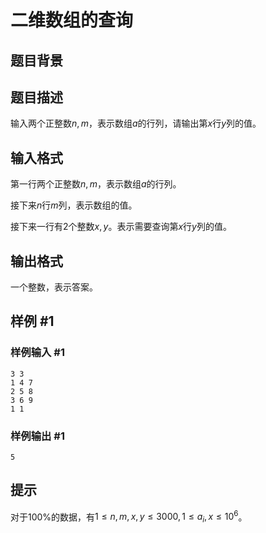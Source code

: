 # 二维数组的查询

## 题目背景

## 题目描述

输入两个正整数$n,m$，表示数组$a$的行列，请输出第$x$行$y$列的值。

## 输入格式

第一行两个正整数$n, m$，表示数组$a$的行列。

接下来$n$行$m$列，表示数组的值。

接下来一行有$2$个整数$x, y$。表示需要查询第$x$行$y$列的值。

## 输出格式

一个整数，表示答案。

## 样例 #1

### 样例输入 #1

```
3 3
1 4 7
2 5 8
3 6 9
1 1
```

### 样例输出 #1

```
5
```

## 提示

对于$100\%$的数据，有$1 \leq n, m, x, y \leq 3000, 1 \leq a_i,x \leq 10^6$。